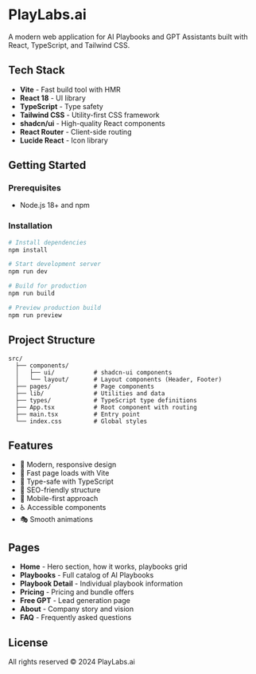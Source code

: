 # PlayLabs.ai

A modern web application for AI Playbooks and GPT Assistants built with React, TypeScript, and Tailwind CSS.

## Tech Stack

- **Vite** - Fast build tool with HMR
- **React 18** - UI library
- **TypeScript** - Type safety
- **Tailwind CSS** - Utility-first CSS framework
- **shadcn/ui** - High-quality React components
- **React Router** - Client-side routing
- **Lucide React** - Icon library

## Getting Started

### Prerequisites

- Node.js 18+ and npm

### Installation

```bash
# Install dependencies
npm install

# Start development server
npm run dev

# Build for production
npm run build

# Preview production build
npm run preview
```

## Project Structure

```
src/
  ├── components/
  │   ├── ui/           # shadcn-ui components
  │   └── layout/       # Layout components (Header, Footer)
  ├── pages/            # Page components
  ├── lib/              # Utilities and data
  ├── types/            # TypeScript type definitions
  ├── App.tsx           # Root component with routing
  ├── main.tsx          # Entry point
  └── index.css         # Global styles
```

## Features

- 🎨 Modern, responsive design
- 🚀 Fast page loads with Vite
- 💪 Type-safe with TypeScript
- 🎯 SEO-friendly structure
- 📱 Mobile-first approach
- ♿ Accessible components
- 🎭 Smooth animations

## Pages

- **Home** - Hero section, how it works, playbooks grid
- **Playbooks** - Full catalog of AI Playbooks
- **Playbook Detail** - Individual playbook information
- **Pricing** - Pricing and bundle offers
- **Free GPT** - Lead generation page
- **About** - Company story and vision
- **FAQ** - Frequently asked questions

## License

All rights reserved © 2024 PlayLabs.ai
